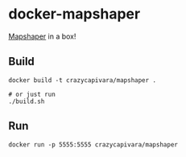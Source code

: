 # docker-mapshaper

[Mapshaper](https://github.com/mbloch/mapshaper/) in a box!

## Build

```
docker build -t crazycapivara/mapshaper .

# or just run
./build.sh
```

## Run

```
docker run -p 5555:5555 crazycapivara/mapshaper
```

